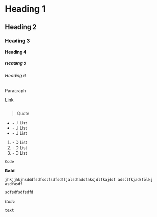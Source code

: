 # Heading 1

## Heading 2

### Heading 3

#### Heading 4

##### Heading 5

###### Heading 6

Paragraph

[Link](www.google.at)

![]()

> Quote

- \- U List
- \- U List
- \- U List

1.  \- O List
2.  \- O List
3.  \- O List

`Code`

**Bold**

```
jhkjjhkjhsdddfsdfsdsfsdfsdfljalsdfadsfaksjdlfkajdsf adsölfkjadsfölkj asdfasdf

sdfsdfsdfsdfd
```

_Italic_

[`text`](www.google.at 'Link Title')

